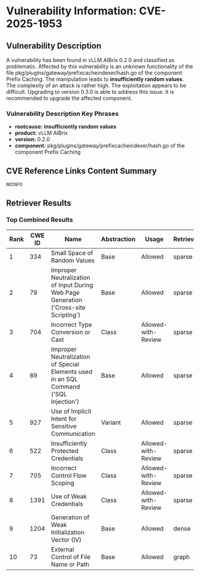 # Vulnerability Information: CVE-2025-1953

## Vulnerability Description
A vulnerability has been found in vLLM AIBrix 0.2.0 and classified as problematic. Affected by this vulnerability is an unknown functionality of the file pkg/plugins/gateway/prefixcacheindexer/hash.go of the component Prefix Caching. The manipulation leads to **insufficiently random values**. The complexity of an attack is rather high. The exploitation appears to be difficult. Upgrading to version 0.3.0 is able to address this issue. It is recommended to upgrade the affected component.

### Vulnerability Description Key Phrases
- **rootcause:** **insufficiently random values**
- **product:** vLLM AIBrix
- **version:** 0.2.0
- **component:** pkg/plugins/gateway/prefixcacheindexer/hash.go of the component Prefix Caching

## CVE Reference Links Content Summary
```text
NOINFO
```

## Retriever Results

### Top Combined Results

| Rank | CWE ID | Name | Abstraction | Usage  | Retrievers | Individual Scores |
|------|--------|------|-------------|-------|------------|-------------------|
| 1 | 334 | Small Space of Random Values | Base | Allowed | sparse | 0.560 |
| 2 | 79 | Improper Neutralization of Input During Web Page Generation ('Cross-site Scripting') | Base | Allowed | sparse | 0.513 |
| 3 | 704 | Incorrect Type Conversion or Cast | Class | Allowed-with-Review | sparse | 0.492 |
| 4 | 89 | Improper Neutralization of Special Elements used in an SQL Command ('SQL Injection') | Base | Allowed | sparse | 0.476 |
| 5 | 927 | Use of Implicit Intent for Sensitive Communication | Variant | Allowed | sparse | 0.470 |
| 6 | 522 | Insufficiently Protected Credentials | Class | Allowed-with-Review | sparse | 0.446 |
| 7 | 705 | Incorrect Control Flow Scoping | Class | Allowed-with-Review | sparse | 0.445 |
| 8 | 1391 | Use of Weak Credentials | Class | Allowed-with-Review | sparse | 0.441 |
| 9 | 1204 | Generation of Weak Initialization Vector (IV) | Base | Allowed | dense | 0.568 |
| 10 | 73 | External Control of File Name or Path | Base | Allowed | graph | 0.002 |

